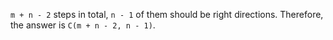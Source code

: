 `m + n - 2` steps in total, `n - 1` of them should be right directions.
Therefore, the answer is `C(m + n - 2, n - 1)`.